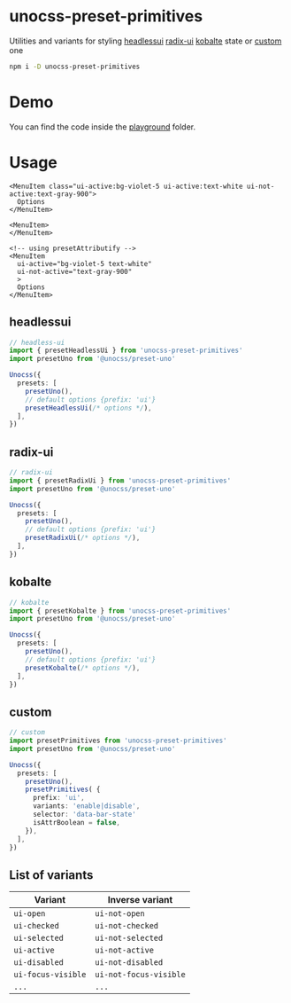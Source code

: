 # unocss-preset-primitives
Utilities and variants for styling [headlessui](https://github.com/zirbest/unocss-preset-primitives#headlessui) [radix-ui](https://github.com/zirbest/unocss-preset-primitives#radix-ui) [kobalte](https://github.com/zirbest/unocss-preset-primitives#kobalte) state or [custom](https://github.com/zirbest/unocss-preset-primitives#custom) one

```bash
npm i -D unocss-preset-primitives
```
# Demo
You can find the code inside the [playground](https://github.com/zirbest/unocss-preset-primitives/tree/main/playground) folder.

# Usage

``` vue
<MenuItem class="ui-active:bg-violet-5 ui-active:text-white ui-not-active:text-gray-900">
  Options
</MenuItem>

<MenuItem>
</MenuItem>

<!-- using presetAttributify -->
<MenuItem
  ui-active="bg-violet-5 text-white"
  ui-not-active="text-gray-900"
  >
  Options
</MenuItem>
```
## headlessui
```typescript
// headless-ui
import { presetHeadlessUi } from 'unocss-preset-primitives'
import presetUno from '@unocss/preset-uno'

Unocss({
  presets: [
    presetUno(),
    // default options {prefix: 'ui'}
    presetHeadlessUi(/* options */),
  ],
})
```

## radix-ui
```typescript
// radix-ui
import { presetRadixUi } from 'unocss-preset-primitives'
import presetUno from '@unocss/preset-uno'

Unocss({
  presets: [
    presetUno(),
    // default options {prefix: 'ui'}
    presetRadixUi(/* options */),
  ],
})
```

## kobalte
```typescript
// kobalte
import { presetKobalte } from 'unocss-preset-primitives'
import presetUno from '@unocss/preset-uno'

Unocss({
  presets: [
    presetUno(),
    // default options {prefix: 'ui'}
    presetKobalte(/* options */),
  ],
})
```
## custom
```typescript
// custom
import presetPrimitives from 'unocss-preset-primitives'
import presetUno from '@unocss/preset-uno'

Unocss({
  presets: [
    presetUno(),
    presetPrimitives( {
      prefix: 'ui',
      variants: 'enable|disable',
      selector: 'data-bar-state'
      isAttrBoolean = false,
    }),
  ],
})
```

## List of variants

| Variant            | Inverse variant        |
| ------------------ | ---------------------- |
| `ui-open`          | `ui-not-open`          |
| `ui-checked`       | `ui-not-checked`       |
| `ui-selected`      | `ui-not-selected`      |
| `ui-active`        | `ui-not-active`        |
| `ui-disabled`      | `ui-not-disabled`      |
| `ui-focus-visible` | `ui-not-focus-visible` |
| `...`              | `...`                  |
